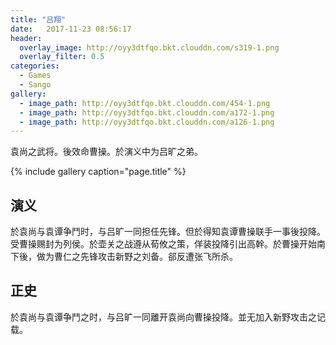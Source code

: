```yaml
---
title: "吕翔"
date:   2017-11-23 08:56:17
header:
  overlay_image: http://oyy3dtfqo.bkt.clouddn.com/s319-1.png
  overlay_filter: 0.5
categories:
  - Games
  - Sango
gallery:
  - image_path: http://oyy3dtfqo.bkt.clouddn.com/454-1.png
  - image_path: http://oyy3dtfqo.bkt.clouddn.com/a172-1.png
  - image_path: http://oyy3dtfqo.bkt.clouddn.com/a126-1.png
---
```


袁尚之武将。後效命曹操。於演义中为吕旷之弟。

{% include gallery caption="page.title" %}

## 演义

於袁尚与袁谭争鬥时，与吕旷一同担任先锋。但於得知袁谭曹操联手一事後投降。受曹操赐封为列侯。於壶关之战遵从荀攸之策，佯装投降引出高幹。於曹操开始南下後，做为曹仁之先锋攻击新野之刘备。郤反遭张飞所杀。

## 正史

於袁尚与袁谭争鬥之时，与吕旷一同離开袁尚向曹操投降。並无加入新野攻击之记载。